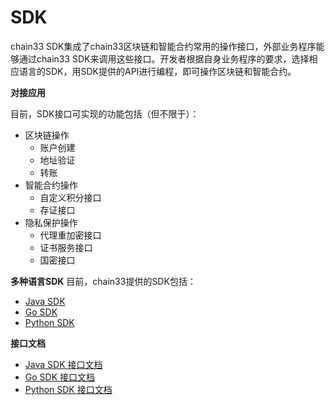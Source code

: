 # SDK

chain33 SDK集成了chain33区块链和智能合约常用的操作接口，外部业务程序能够通过chain33 SDK来调用这些接口。开发者根据自身业务程序的要求，选择相应语言的SDK，用SDK提供的API进行编程，即可操作区块链和智能合约。

**对接应用**

目前，SDK接口可实现的功能包括（但不限于）：

* 区块链操作
  * 账户创建
  * 地址验证
  * 转账
* 智能合约操作
  * 自定义积分接口
  * 存证接口
* 隐私保护操作
  * 代理重加密接口
  * 证书服务接口
  * 国密接口

**多种语言SDK**
目前，chain33提供的SDK包括：

* [Java SDK](https://github.com/33cn/chain33-sdk-java/blob/master/README.md)
* [Go SDK](https://github.com/33cn/chain33-sdk-go/blob/master/README.md)
* [Python SDK](https://github.com/33cn/chain33-sdk-python/blob/master/README.md)

**接口文档**
* [Java SDK 接口文档](https://github.com/33cn/chain33-sdk-java/blob/master/%E8%81%94%E7%9B%9F%E9%93%BE%E6%8E%A5%E5%8F%A3%E8%AF%B4%E6%98%8E.md)
* [Go SDK 接口文档](https://github.com/33cn/chain33-sdk-go/blob/master/%E6%8E%A5%E5%8F%A3%E6%96%87%E6%A1%A3.md)
* [Python SDK 接口文档](https://github.com/33cn/chain33-sdk-python/blob/master/README.md)

